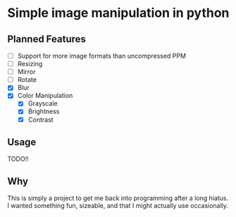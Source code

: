 # Simple image manipulation in python

## Planned Features
* [ ] Support for more image formats than uncompressed PPM
* [ ] Resizing
* [ ] Mirror
* [ ] Rotate
* [x] Blur
* [x] Color Manipulation
    * [x] Grayscale
    * [x] Brightness
    * [x] Contrast

## Usage
TODO!!

## Why
This is simply a project to get me back into programming after a long hiatus. I wanted something fun, sizeable, and that I might actually use occasionally.

